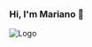 ### Hi, I'm Mariano 👋

![Logo](https://user-images.githubusercontent.com/89040378/201778133-934e5199-89c1-4431-8982-e6afe5a6c75a.jpg)    
   <!--
   You can find me 🌎 :
   - [Instagram](https://www.instagram.com/ellirikaz/)
   - [Youtube](https://www.youtube.com/channel/UCHgp7gEeBgIpGOHGCzOrOpA)
-->
<!--
**marianovilela/marianovilela** is a ✨ _special_ ✨ repository because its `README.md` (this file) appears on your GitHub profile.

Here are some ideas to get you started:

- 🔭 I’m currently working on ...
- 🌱 I’m currently learning ...
- 👯 I’m looking to collaborate on ...
- 🤔 I’m looking for help with ...
- 💬 Ask me about ...
- 📫 How to reach me: ...
- 😄 Pronouns: ...
- ⚡ Fun fact: ...
-->
